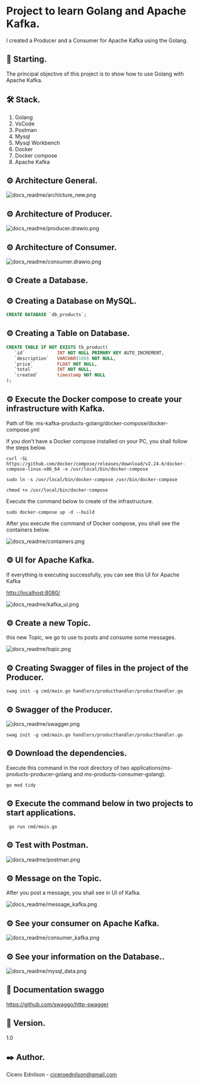 # Project to learn Golang and Apache Kafka.

I created a Producer and a Consumer for Apache Kafka using the Golang.   

## 🚀 Starting.

The principal objective of this project is to show how to use Golang with Apache Kafka.

## 🛠 Stack.

<ol>
  <li>Golang</li>
  <li>VsCode</li>
  <li>Postman</li>
  <li>Mysql</li>
  <li>Mysql Workbench</li>
  <li>Docker</li>
  <li>Docker compose</li>
  <li>Apache Kafka</li>
</ol>

## ⚙️ Architecture General.

![docs_readme/archicture_new.png](docs_readme/diagrams_architecture_source.drawio.png)

## ⚙️ Architecture of Producer.

![docs_readme/producer.drawio.png](docs_readme/producer.drawio.png)

## ⚙️ Architecture of Consumer.

![docs_readme/consumer.drawio.png](docs_readme/consumer.drawio.png)

## ⚙️ Create a Database.


## ⚙️ Creating a Database on MySQL.

~~~~sql
CREATE DATABASE `db_products`;
~~~~

## ⚙️ Creating a Table on Database.

~~~~sql
CREATE TABLE IF NOT EXISTS tb_product(
   `id` 		   INT NOT NULL PRIMARY KEY AUTO_INCREMENT,
   `description`   VARCHAR(100) NOT NULL,
   `price`   	   FLOAT NOT NULL,
   `total`   	   INT NOT NULL,
   `created`   	   timestamp NOT NULL
);
~~~~

## ⚙ ️Execute the Docker compose to create your infrastructure with Kafka.

Path of file: ms-kafka-products-golang/docker-compose/docker-compose.yml

If you don't have a Docker compose installed on your PC, you shall follow the steps below.

~~~~shell
curl -SL https://github.com/docker/compose/releases/download/v2.24.6/docker-compose-linux-x86_64 -o /usr/local/bin/docker-compose

sudo ln -s /usr/local/bin/docker-compose /usr/bin/docker-compose

chmod +x /usr/local/bin/docker-compose
~~~~

Execute the command below to create of the infrastructure.

~~~~shell
sudo docker-compose up -d --build
~~~~

After you execute the command of Docker compose, you shall see the containers below.

![docs_readme/containers.png](docs_readme/containers.png)

## ⚙️ UI for Apache Kafka.

If everything is executing successfully, you can see this UI for Apache Kafka

[http://localhost:8080/](http://localhost:8080/)

![docs_readme/kafka_ui.png](docs_readme/kafka_ui.png)

## ⚙️ Create a new Topic.

this new Topic, we go to use to posts and consume some messages.

![docs_readme/topic.png](docs_readme/topic.png)

## ⚙️ Creating Swagger of files in the project of the Producer.

~~~~shell
swag init -g cmd/main.go handlers/producthandler/producthandler.go
~~~~

## ⚙️ Swagger of the Producer.

![docs_readme/swagger.png](docs_readme/swagger.png)

~~~~shell
swag init -g cmd/main.go handlers/producthandler/producthandler.go 
~~~~

## ⚙️ Download the dependencies.

Execute this command in the root directory of two applications(ms-products-producer-golang and ms-products-consumer-golang).
~~~~shell
go mod tidy
~~~~

## ⚙️ Execute the command below in two projects to start applications.

~~~~shell
 go run cmd/main.go
~~~~

## ⚙️ Test with Postman.

![docs_readme/postman.png](docs_readme/postman.png)

## ⚙️ Message on the Topic.

After you post a message, you shall see in UI of Kafka.

![docs_readme/message_kafka.png](docs_readme/message_kafka.png)

## ⚙️ See your consumer on Apache Kafka.

![docs_readme/consumer_kafka.png](docs_readme/consumer_kafka.png)

## ⚙️ See your information on the Database..

![docs_readme/mysql_data.png](docs_readme/mysql_data.png)

## 📌 Documentation swaggo

https://github.com/swaggo/http-swagger


## 📌 Version.

1.0

## ✒️ Author.

Cícero Ednilson - ciceroednilson@gmail.com
